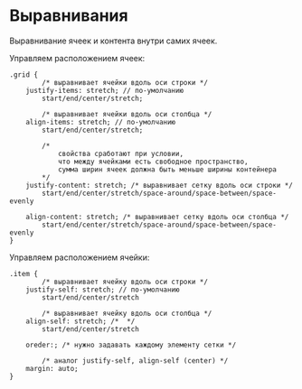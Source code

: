 # Выравнивания
Выравнивание ячеек и контента внутри самих ячеек.

Управляем расположением ячеек:

    .grid {
            /* выравнивает ячейки вдоль оси строки */
        justify-items: stretch; // по-умолчанию
            start/end/center/stretch;
        
            /* выравнивает ячейки вдоль оси столбца */
        align-items: stretch; // по-умолчанию
            start/end/center/stretch;
        
            /*
                свойства сработают при условии,
                что между ячейками есть свободное пространство,
                сумма ширин ячеек должна быть меньше ширины контейнера 
            */
        justify-content: stretch; /* выравнивает сетку вдоль оси строки */
            start/end/center/stretch/space-around/space-between/space-evenly

        align-content: stretch; /* выравнивает сетку вдоль оси столбца */
            start/end/center/stretch/space-around/space-between/space-evenly
    }

Управляем расположением ячейки:

    .item {
            /* выравнивает ячейку вдоль оси строки */
        justify-self: stretch; // по-умолчанию
            start/end/center/stretch

            /* выравнивает ячейку вдоль оси столбца */
        align-self: stretch; /*  */
            start/end/center/stretch

        oreder:; /* нужно задавать каждому элементу сетки */

            /* аналог justify-self, align-self (center) */
        margin: auto;
    }
